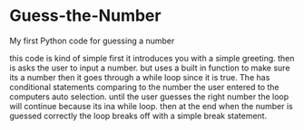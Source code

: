 # Guess-the-Number
My first Python code for guessing a number


this code is kind of simple
first it introduces you with a simple greeting. 
then is asks the user to input a number. but uses a built in function to make sure its a number 
then it goes through a while loop since it is true. 
The has conditional statements comparing to the number the user entered to the computers auto selection. 
until the user guesses the right number the loop will continue because its ina while loop. 
then at the end when the number is guessed correctly the loop breaks off with a simple break statement. 
